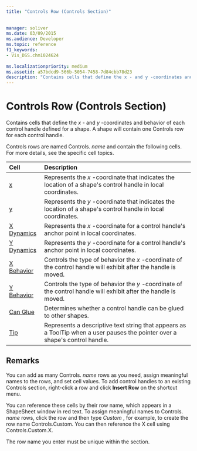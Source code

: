 ```yaml
---
title: "Controls Row (Controls Section)"
 
 
manager: soliver
ms.date: 03/09/2015
ms.audience: Developer
ms.topic: reference
f1_keywords:
- Vis_DSS.chm1024624
 
ms.localizationpriority: medium
ms.assetid: a57bdcd9-566b-5054-7458-7d84cbb78d23
description: "Contains cells that define the x - and y -coordinates and behavior of each control handle defined for a shape. A shape will contain one Controls row for each control handle."
---
```


# Controls Row (Controls Section)

Contains cells that define the  *x*  - and  *y*  -coordinates and behavior of each control handle defined for a shape. A shape will contain one Controls row for each control handle. 
  
Controls rows are named Controls. *name*  and contain the following cells. For more details, see the specific cell topics. 
  
|**Cell**|**Description**|
|:-----|:-----|
|[x](x-cell-controls-section.md) <br/> |Represents the  *x*  -coordinate that indicates the location of a shape's control handle in local coordinates.  <br/> |
|[y](y-cell-controls-section.md) <br/> |Represents the  *y*  -coordinate that indicates the location of a shape's control handle in local coordinates.  <br/> |
|[X Dynamics](x-dynamics-cell-controls-section.md) <br/> |Represents the  *x*  -coordinate for a control handle's anchor point in local coordinates.  <br/> |
|[Y Dynamics](y-dynamics-cell-controls-section.md) <br/> |Represents the  *y*  -coordinate for a control handle's anchor point in local coordinates.  <br/> |
|[X Behavior](x-behavior-cell-controls-section.md) <br/> |Controls the type of behavior the  *x*  -coordinate of the control handle will exhibit after the handle is moved.  <br/> |
|[Y Behavior](y-behavior-cell-controls-section.md) <br/> |Controls the type of behavior the  *y*  -coordinate of the control handle will exhibit after the handle is moved.  <br/> |
|[Can Glue](can-glue-cell-controls-section.md) <br/> |Determines whether a control handle can be glued to other shapes.  <br/> |
|[Tip](tip-cell-controls-section.md) <br/> |Represents a descriptive text string that appears as a ToolTip when a user pauses the pointer over a shape's control handle.  <br/> |
   
## Remarks

 You can add as many Controls.  *name*  rows as you need, assign meaningful names to the rows, and set cell values. To add control handles to an existing Controls section, right-click a row and click **Insert Row** on the shortcut menu. 
  
You can reference these cells by their row name, which appears in a ShapeSheet window in red text. To assign meaningful names to Controls. *name*  rows, click the row and then type  *Custom*  , for example, to create the row name Controls.Custom. You can then reference the X cell using Controls.Custom.X. 
  
The row name you enter must be unique within the section.
  

